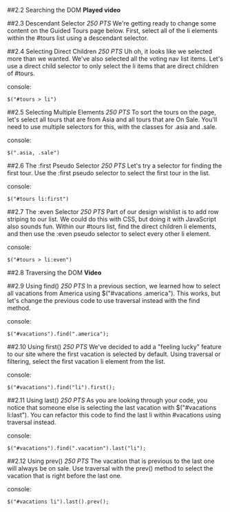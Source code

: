 ##2.2 Searching the DOM
**Played video**

##2.3 Descendant Selector
_250 PTS_
We're getting ready to change some content on the Guided Tours page below. First, select all of the li elements within the #tours list using a descendant selector.

##2.4 Selecting Direct Children
_250 PTS_
Uh oh, it looks like we selected more than we wanted. We've also selected all the voting nav list items. Let's use a direct child selector to only select the li items that are direct children of #tours.

console:
```
$("#tours > li")
```

##2.5 Selecting Multiple Elements
_250 PTS_
To sort the tours on the page, let's select all tours that are from Asia and all tours that are On Sale. You'll need to use multiple selectors for this, with the classes for .asia and .sale.

console:
```
$(".asia, .sale")
```

##2.6 The :first Pseudo Selector
_250 PTS_
Let's try a selector for finding the first tour. Use the :first pseudo selector to select the first tour in the list.

console:
```
$("#tours li:first")
```

##2.7 The :even Selector
_250 PTS_
Part of our design wishlist is to add row striping to our list. We could do this with CSS, but doing it with JavaScript also sounds fun. Within our #tours list, find the direct children li elements, and then use the :even pseudo selector to select every other li element.

console:
```
$("#tours > li:even")
```

##2.8 Traversing the DOM
**Video**

##2.9 Using find()
_250 PTS_
In a previous section, we learned how to select all vacations from America using $("#vacations .america"). This works, but let's change the previous code to use traversal instead with the find method.

console:
```
$("#vacations").find(".america");
```

##2.10 Using first()
_250 PTS_
We've decided to add a "feeling lucky" feature to our site where the first vacation is selected by default. Using traversal or filtering, select the first vacation li element from the list.

console:
```
$("#vacations").find("li").first();
```

##2.11 Using last()
_250 PTS_
As you are looking through your code, you notice that someone else is selecting the last vacation with $("#vacations li:last"). You can refactor this code to find the last li within #vacations using traversal instead.

console:
```
$("#vacations").find(".vacation").last("li");
```

##2.12 Using prev() 
_250 PTS_
The vacation that is previous to the last one will always be on sale. Use traversal with the prev() method to select the vacation that is right before the last one.

console:
```
$("#vacations li").last().prev();
```
